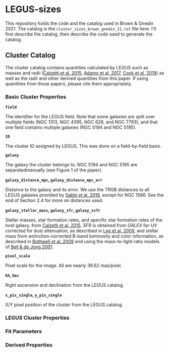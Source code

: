 # LEGUS-sizes
This repository holds the code and the catalog used in Brown & Gnedin 2021. The catalog is the `cluster_sizes_brown_gnedin_21.txt` file here. I'll first describe the catalog, then describe the code used to generate the catalog.

## Cluster Catalog
The cluster catalog contains quantities calculated by LEGUS such as masses and 
radii ([Calzetti et al. 2015](https://ui.adsabs.harvard.edu/abs/2015AJ....149...51C/abstract), [Adamo et al. 2017](https://ui.adsabs.harvard.edu/abs/2017ApJ...841..131A/abstract), [Cook et al. 2019](https://ui.adsabs.harvard.edu/abs/2019MNRAS.484.4897C/abstract)) as well as the radii and other derived quantities from this paper. If using quantities from those papers, please cite them appropriately.

### Basic Cluster Properties

**`field`**

The identifier for the LEGUS field. Note that some galaxies are split over multiple fields (NGC 1313, NGC 4395, NGC 628, and NGC 7793), and that one field contains multiple galaxies (NGC 5194 and NGC 5195).


**`ID`**

The cluster ID assigned by LEGUS. This was done on a field-by-field basis.


**`galaxy`**

The galaxy the cluster belongs to. NGC 5194 and NGC 5195 are separatedmanually (see Figure 1 of the paper). 


**`galaxy_distance_mpc`, `galaxy_distance_mpc_err`**

Distance to the galaxy and its error. We use the TRGB distances to all LEGUS galaxies provided by [Sabbi et al. 2018](https://ui.adsabs.harvard.edu/abs/2018ApJS..235...23S/abstract), except for NGC 1566. See the end of Section 2.4 for more on distances used.


**`galaxy_stellar_mass`, `galaxy_sfr`, `galaxy_ssfr`**

Stellar masses, star formation rates, and  specific star formation rates of the host galaxy, from [Calzetti et al. 2015](https://ui.adsabs.harvard.edu/abs/2015AJ....149...51C/abstract). SFR is obtained from *GALEX* far-UV corrected for dust attenuation, as described in [Lee et al. 2009](https://ui.adsabs.harvard.edu/abs/2009ApJ...706..599L/abstract), and stellar mass from extinction-corrected B-band luminosity and color information, as described in [Bothwell et al. 2009](https://ui.adsabs.harvard.edu/abs/2009MNRAS.400..154B/abstract) and using the mass-to-light ratio models of [Bell & de Jong 2001](https://ui.adsabs.harvard.edu/abs/2001ApJ...550..212B/abstract). 


**`pixel_scale`**

Pixel scale for the image. All are nearly 39.62 mas/pixel.


**`RA`, `Dec`**

Right ascension and declination from the LEGUS catalog.


**`x_pix_single`, `y_pix_single`**

X/Y pixel position of the cluster from the LEGUS catalog.



### LEGUS Cluster Properties

### Fit Parameters

### Derived Properties
